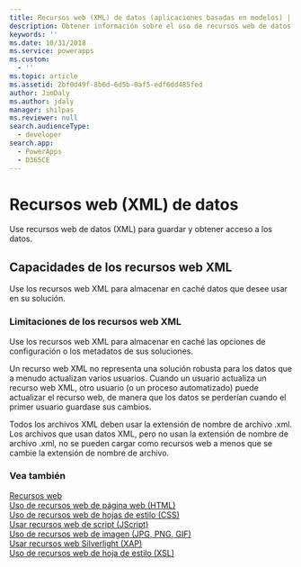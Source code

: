 ```yaml
---
title: Recursos web (XML) de datos (aplicaciones basadas en modelos) | Microsoft Docs
description: Obtener información sobre el uso de recursos web de datos (XML) para guardar y obtener acceso a los datos.
keywords: ''
ms.date: 10/31/2018
ms.service: powerapps
ms.custom:
  - ''
ms.topic: article
ms.assetid: 2bf0d49f-8b6d-6d5b-0af5-edf6dd485fed
author: JimDaly
ms.author: jdaly
manager: shilpas
ms.reviewer: null
search.audienceType:
  - developer
search.app:
  - PowerApps
  - D365CE
---
```


# <a name="data-xml-web-resources"></a>Recursos web (XML) de datos

<!-- https://docs.microsoft.com/dynamics365/customer-engagement/developer/data-xml-web-resources -->

Use recursos web de datos (XML) para guardar y obtener acceso a los datos.  
  
## <a name="capabilities-of-xml-web-resources"></a>Capacidades de los recursos web XML  
 Use los recursos web XML para almacenar en caché datos que desee usar en su solución.  
  
### <a name="limitations-of-xml-web-resources"></a>Limitaciones de los recursos web XML  
 Use los recursos web XML para almacenar en caché las opciones de configuración o los metadatos de sus soluciones.  
  
 Un recurso web XML no representa una solución robusta para los datos que a menudo actualizan varios usuarios. Cuando un usuario actualiza un recurso web XML, otro usuario (o un proceso automatizado) puede actualizar el recurso web, de manera que los datos se perderían cuando el primer usuario guardase sus cambios.  
  
 Todos los archivos XML deben usar la extensión de nombre de archivo .xml. Los archivos que usan datos XML, pero no usan la extensión de nombre de archivo .xml, no se pueden cargar como recursos web a menos que se cambie la extensión de nombre de archivo.  
  
### <a name="see-also"></a>Vea también  
 [Recursos web](web-resources.md)   
 [Uso de recursos web de página web (HTML)](webpage-html-web-resources.md)   
 [Uso de recursos web de hojas de estilo (CSS)](css-web-resources.md)   
 [Usar recursos web de script (JScript)](script-jscript-web-resources.md)   
 [Uso de recursos web de imagen (JPG, PNG, GIF)](image-web-resources.md)   
 [Usar recursos web Silverlight (XAP)](/dynamics365/customer-engagement/developer/silverlight-xap-web-resources)<br/>   <!-- TODO need to update the relevant link from the powerapps repo-->
 [Uso de recursos web de hoja de estilo (XSL)](/dynamics365/customer-engagement/developer/stylesheet-xsl-web-resources) <!-- TODO need to update the relevant link from the powerapps repo-->
